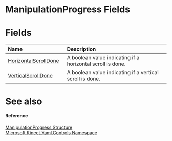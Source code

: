 ManipulationProgress Fields  
===========================  

<span id="publicfieldsSection"></span>

Fields  
======  

<table>
<colgroup>
<col width="30%" />
<col width="60%" />
</colgroup>
<thead>
<tr class="header">
<th align="left">Name</th>
<th align="left">Description</th>
</tr>
</thead>
<tbody>
<tr class="odd">
<td align="left"><a href="ManipulationProgress/HorizontalScrollDone_Field.md">HorizontalScrollDone</a></td>
<td align="left">A boolean value indicating if a horizontal scroll is done.</td>
</tr>
<tr class="even">
<td align="left"><a href="ManipulationProgress/VerticalScrollDone_Field.md">VerticalScrollDone</a></td>
<td align="left">A boolean value indicating if a vertical scroll is done.</td>
</tr>
</tbody>
</table>

<span id="ID4EI"></span>

See also  
========  

<span id="ID4EK"></span>
#### Reference  

[ManipulationProgress Structure](../ManipulationProgress.md)  
 [Microsoft.Kinect.Xaml.Controls Namespace](../../Kinect.Xaml.Controls.md)  



<!--Please do not edit the data in the comment block below.-->
<!--
TOCTitle : ManipulationProgress Fields
RLTitle : ManipulationProgress Fields
KeywordK : ManipulationProgress structure, fields
KeywordA : Fields.T:Microsoft.Kinect.Xaml.Controls.ManipulationProgress
AssetID : Fields.T:Microsoft.Kinect.Xaml.Controls.ManipulationProgress
Locale : en-us
CommunityContent : 1
TargetOS : Windows
TopicType : kbSyntax
DocSet : K4Wv2
ProjType : K4Wv2Proj
Technology : Kinect for Windows
Product : Kinect for Windows SDK v2
productversion : 20
-->
